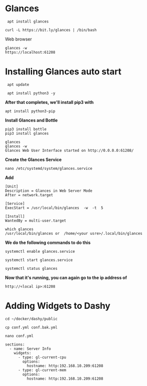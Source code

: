 # Glances
```wrap
 apt install glances 

curl -L https://bit.ly/glances | /bin/bash
```
Web browser 
```wrap
glances -w
https://localhost:61208
```


# Installing Glances auto start
```wrap
 apt update

 apt install python3 -y
```
**After that completes, we'll install pip3 with**
```wrap
apt install python3-pip
```
**Install Glances and Bottle**
```wrap
pip3 install bottle
pip3 install glances
```
```wrap
glances
glances -w
Glances Web User Interface started on http://0.0.0.0:61208/
```

**Create the Glances Service**
```wrap
nano /etc/systemd/system/glances.service
```
**Add**

```wrap
[Unit]
Description = Glances in Web Server Mode
After = network.target

[Service]
ExecStart = /usr/local/bin/glances  -w  -t  5

[Install]
WantedBy = multi-user.target
```
```wrap
which glances
/usr/local/bin/glances or  /home/<your usre>/.local/bin/glances 
```

**We do the following commands to do this**
```wrap
systemctl enable glances.service

systemctl start glances.service

systemctl status glances
```

**Now that it's running, you can again go to the ip address of**
```wrap
http://<local ip>:61208
```

# Adding Widgets to Dashy
```wrap
cd ~/docker/dashy/public
```
```wrap
cp conf.yml conf.bak.yml
```
```wrap
nano conf.yml
```
```wrap
sections:
  - name: Server Info
    widgets:
      - type: gl-current-cpu
        options:
          hostname: http:192.168.10.209:61208
      - type: gl-current-mem
        options:
          hostname: http:192.168.10.209:61208
